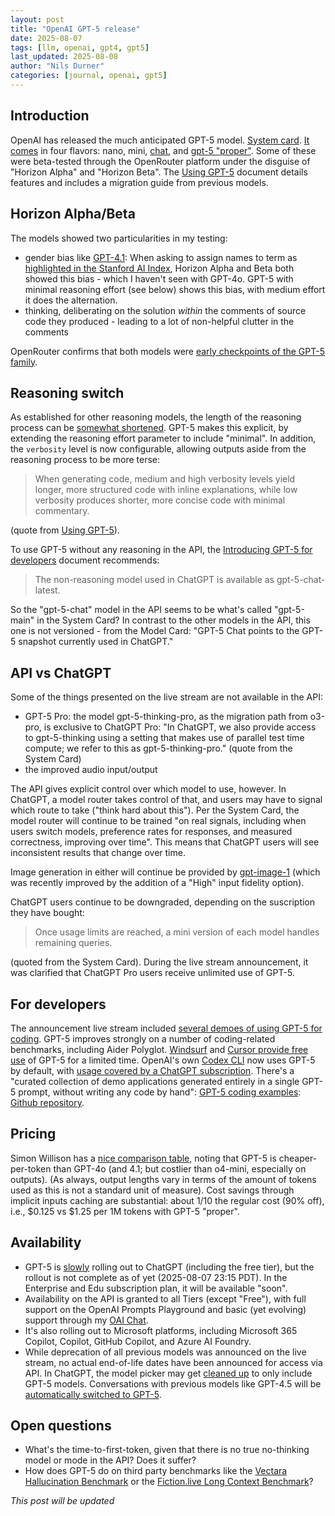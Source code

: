 ```yaml
---
layout: post
title: "OpenAI GPT-5 release"
date: 2025-08-07
tags: [llm, openai, gpt4, gpt5]
last_updated: 2025-08-08
author: "Nils Durner"
categories: [journal, openai, gpt5]
---
```


## Introduction
OpenAI has released the much anticipated GPT-5 model. [System card](https://openai.com/index/gpt-5-system-card/). [It comes](https://platform.openai.com/docs/models) in four flavors: nano, mini, [chat](https://platform.openai.com/docs/models/gpt-5-chat-latest), and [gpt-5 "proper"](https://platform.openai.com/docs/models/gpt-5). Some of these were beta-tested through the OpenRouter platform under the disguise of "Horizon Alpha" and "Horizon Beta". The [Using GPT-5](https://platform.openai.com/docs/guides/latest-model) document details features and includes a migration guide from previous models.

## Horizon Alpha/Beta
The models showed two particularities in my testing:
* gender bias like [GPT-4.1](_openai-api-gpt-4.1): When asking to assign names to term as [highlighted in the Stanford AI Index](stanford-ai-index), Horizon Alpha and Beta both showed this bias - which I haven't seen with GPT-4o. GPT-5 with minimal reasoning effort (see below) shows this bias, with medium effort it does the alternation. 
* thinking, deliberating on the solution *within* the comments of source code they produced - leading to a lot of non-helpful clutter in the comments

OpenRouter confirms that both models were [early checkpoints of the GPT-5 family](https://www.linkedin.com/posts/openrouter_excited-to-launch-gpt-5-on-openrouter-let-activity-7359290990014185472-5m7r?utm_source=share&utm_medium=member_desktop&rcm=ACoAAAGX2jIBd6RDsNRYv13Bvu3x4nnCNu96SEw).

## Reasoning switch
As established for other reasoning models, the length of the reasoning process can be [somewhat shortened](reasoning-models-no-think). GPT-5 makes this explicit, by extending the reasoning effort parameter to include "minimal". In addition, the `verbosity` level is now configurable, allowing outputs aside from the reasoning process to be more terse:
> When generating code, medium and high verbosity levels yield longer, more structured code with inline explanations, while low verbosity produces shorter, more concise code with minimal commentary.

(quote from [Using GPT-5](https://platform.openai.com/docs/guides/latest-model)).

To use GPT-5 without any reasoning in the API, the [Introducing GPT-5 for developers](https://openai.com/index/introducing-gpt-5-for-developers/) document recommends:
> The non-reasoning model used in ChatGPT is available as gpt-5-chat-latest.

So the "gpt-5-chat" model in the API seems to be what's called "gpt-5-main" in the System Card? In contrast to the other models in the API, this one is not versioned - from the Model Card: "GPT-5 Chat points to the GPT-5 snapshot currently used in ChatGPT."

## API vs ChatGPT
Some of the things presented on the live stream are not available in the API:
* GPT-5 Pro: the model gpt-5-thinking-pro, as the migration path from o3-pro, is exclusive to ChatGPT Pro: "In ChatGPT, we also provide access
to gpt-5-thinking using a setting that makes use of parallel test time compute; we refer to this as gpt-5-thinking-pro." (quote from the System Card)
* the improved audio input/output

The API gives explicit control over which model to use, however. In ChatGPT, a model router takes control of that, and users may have to signal which route to take ("think hard about this"). Per the System Card, the model router will continue to be trained "on real signals, including when users switch models, preference rates for responses, and measured correctness, improving over time". This means that ChatGPT users will see inconsistent results that change over time.

Image generation in either will continue be provided by [gpt-image-1](gpt4o-image-generation) (which was recently improved by the addition of a "High" input fidelity option).

ChatGPT users continue to be downgraded, depending on the suscription they have bought:
> Once usage limits are reached, a mini version of each model handles
remaining queries.

(quoted from the System Card). During the live stream announcement, it was clarified that ChatGPT Pro users receive unlimited use of GPT-5.

## For developers
The announcement live stream included [several demoes of using GPT-5 for coding](https://youtu.be/0Uu_VJeVVfo?t=2464). GPT-5 improves strongly on a number of coding-related benchmarks, including Aider Polyglot. [Windsurf](https://x.com/OpenAIDevs/status/1953554951885713859) and [Cursor provide free use](https://x.com/cursor_ai/status/1953519580627742750) of GPT-5 for a limited time. OpenAI's own [Codex CLI](openai-codex-notes) now uses GPT-5 by default, with [usage covered by a ChatGPT subscription](https://x.com/embirico/status/1953526045573059056). There's a "curated collection of demo applications generated entirely in a single GPT-5 prompt, without writing any code by hand": [GPT-5 coding examples](https://gpt-examples.com): [Github repository](https://github.com/openai/gpt-5-coding-examples).

## Pricing
Simon Willison has a [nice comparison table](https://simonwillison.net/2025/Aug/7/gpt-5/#:~:text=Input%20%24%2Fm), noting that GPT-5 is cheaper-per-token than GPT-4o (and 4.1; but costlier than o4-mini, especially on outputs). (As always, output lengths vary in terms of the amount of tokens used as this is not a standard unit of measure). Cost savings through implicit inputs caching are substantial: about 1/10 the regular cost (90% off), i.e., $0.125 vs $1.25 per 1M tokens with GPT-5 "proper".

## Availability
* GPT-5 is [slowly](https://help.openai.com/en/articles/6825453-chatgpt-release-notes#:~:text=GPT-5%20is%20slowly%20rolling%20out) rolling out to ChatGPT (including the free tier), but the rollout is not complete as of yet (2025-08-07 23:15 PDT). In the Enterprise and Edu subscription plan, it will be available "soon".
* Availability on the API is granted to all Tiers (except "Free"), with full support on the OpenAI Prompts Playground and basic (yet evolving) support through my [OAI Chat](oai_chat-updates).
* It's also rolling out to Microsoft platforms, including Microsoft 365 Copilot, Copilot, GitHub Copilot, and Azure AI Foundry.
* While deprecation of all previous models was announced on the live stream, no actual end-of-life dates have been announced for access via API. In ChatGPT, the model picker may get [cleaned up](https://x.com/OpenAI/status/1953526591629508735) to only include GPT-5 models. Conversations with previous models like GPT-4.5 will be [automatically switched to GPT-5](https://help.openai.com/en/articles/6825453-chatgpt-release-notes#:~:text=ChatGPT%20will%20automatically%20switch%20it%20to%20the%20closest%20GPT-5%20equivalent
).

## Open questions
* What's the time-to-first-token, given that there is no true no-thinking model or mode in the API? Does it suffer?
* How does GPT-5 do on third party benchmarks like the [Vectara Hallucination Benchmark](hallucination-benchmark) or the [Fiction.live Long Context Benchmark](https://fiction.live/stories/Fiction-liveBench-July-25-2025/oQdzQvKHw8JyXbN87)?

_This post will be updated_